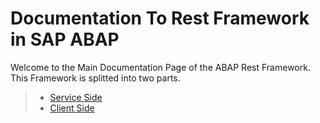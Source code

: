 # Documentation To Rest Framework in SAP ABAP
Welcome to the Main Documentation Page of the ABAP Rest Framework.<br>
This Framework is splitted into two parts.<br>
>- [Service Side](/service/) 
>- [Client Side](/client/)